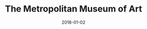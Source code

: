 ---
layout: site
title: "The Metropolitan Museum of Art"
date: 2018-01-02
categories: [education]
version: 1.4.4
major: 1
minor: 4
patch: 4
slug: the-metropolitan-museum-of-art
link: https://metmuseum.org/
submitter: lpolepeddi
permalink: /sites/:slug
---